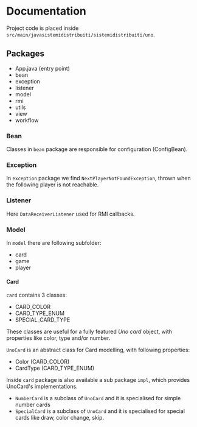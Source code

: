 # Documentation

Project code is placed inside `src/main/javasistemidistribuiti/sistemidistribuiti/uno`.

## Packages

- App.java (entry point)
- bean
- exception
- listener
- model
- rmi
- utils
- view
- workflow

### Bean

Classes in `bean` package are responsible for configuration (ConfigBean).

### Exception

In `exception` package we find `NextPlayerNotFoundException`, thrown when the following player is not reachable.

### Listener

Here `DataReceiverListener` used for RMI callbacks.

### Model

In `model` there are following subfolder:
- card
- game
- player

#### Card

`card` contains 3 classes:

 - CARD_COLOR
 - CARD_TYPE_ENUM
 - SPECIAL_CARD_TYPE

These classes are useful for a fully featured *Uno card* object, with properties like color, type and/or number.

`UnoCard` is an abstract class for Card modelling, with following properties:

 - Color (CARD_COLOR)
 - CardType (CARD_TYPE_ENUM)

Inside `card` package is also available a sub package `impl`, which provides UnoCard's implementations.

 - `NumberCard` is a subclass of `UnoCard` and it is specialised for simple number cards
 - `SpecialCard` is a subclass of `UnoCard` and it is specialised for special cards like draw, color change, skip.